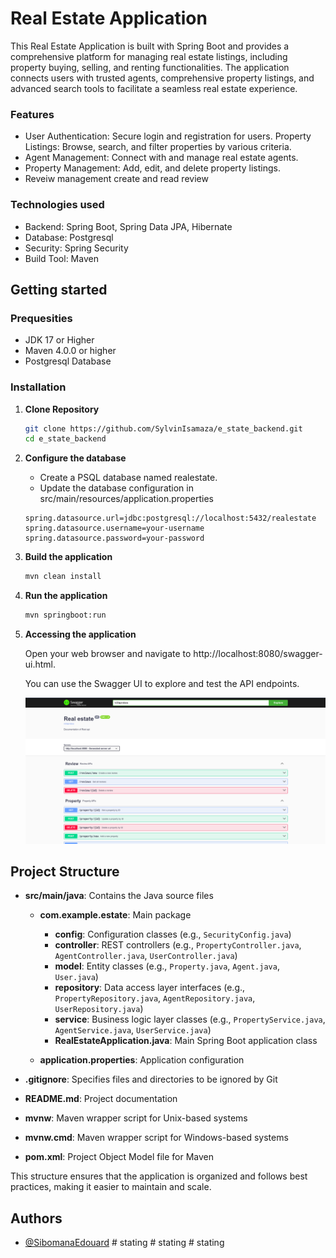 # Real Estate Application

This Real Estate Application is built with Spring Boot and provides a comprehensive platform for managing real estate listings, including property buying, selling, and renting functionalities. The application connects users with trusted agents, comprehensive property listings, and advanced search tools to facilitate a seamless real estate experience.

### Features
- User Authentication: Secure login and registration for users.
Property Listings: Browse, search, and filter properties by various criteria.
- Agent Management: Connect with and manage real estate agents.
- Property Management: Add, edit, and delete property listings.
- Reveiw management create and read review

### Technologies used
- Backend: Spring Boot, Spring Data JPA, Hibernate
- Database: Postgresql
- Security: Spring Security
- Build Tool: Maven

## Getting started
### Prequesities
- JDK 17 or Higher
- Maven 4.0.0 or higher
- Postgresql Database

### Installation
1. **Clone Repository**

    ```bash
    git clone https://github.com/SylvinIsamaza/e_state_backend.git
    cd e_state_backend
      ```
2. **Configure the database**
   - Create a PSQL database named realestate.
   - Update the database configuration in src/main/resources/application.properties

    ```properties
    spring.datasource.url=jdbc:postgresql://localhost:5432/realestate
    spring.datasource.username=your-username
    spring.datasource.password=your-password
      ```
3. **Build the application**
      ```bash
      mvn clean install
      ```
4. **Run the application**
    ``` bash
    mvn springboot:run
    ```
5. **Accessing the application**

    Open your web browser and navigate to http://localhost:8080/swagger-ui.html.

    You can use the Swagger UI to explore and test the API endpoints.

    ![App screenshoot](image.png)

## Project Structure




- **src/main/java**: Contains the Java source files
  - **com.example.estate**: Main package
    - **config**: Configuration classes (e.g., `SecurityConfig.java`)
    - **controller**: REST controllers (e.g., `PropertyController.java`, `AgentController.java`, `UserController.java`)
    - **model**: Entity classes (e.g., `Property.java`, `Agent.java`, `User.java`)
    - **repository**: Data access layer interfaces (e.g., `PropertyRepository.java`, `AgentRepository.java`, `UserRepository.java`)
    - **service**: Business logic layer classes (e.g., `PropertyService.java`, `AgentService.java`, `UserService.java`)
    - **RealEstateApplication.java**: Main Spring Boot application class

 
  - **application.properties**: Application configuration
 
- **.gitignore**: Specifies files and directories to be ignored by Git
- **README.md**: Project documentation
- **mvnw**: Maven wrapper script for Unix-based systems
- **mvnw.cmd**: Maven wrapper script for Windows-based systems
- **pom.xml**: Project Object Model file for Maven

This structure ensures that the application is organized and follows best practices, making it easier to maintain and scale.

## Authors

- [@SibomanaEdouard](https://github.com/SibomanaEdouard)
#   s t a t i n g 
 
 #   s t a t i n g 
 
 #   s t a t i n g 
 
 
